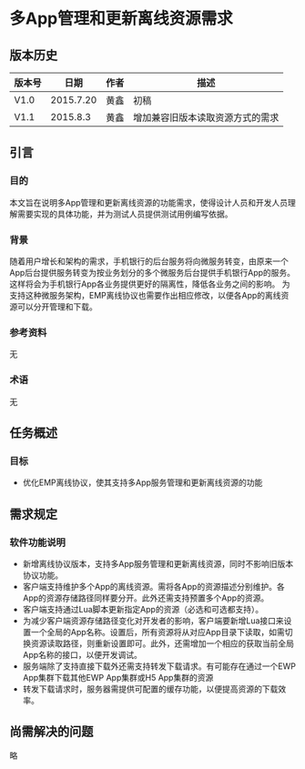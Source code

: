 # 多App管理和更新离线资源需求

## 版本历史
			
版本号        |    日期        | 作者   | 描述
------------  | -------------  | ------ | --------------
V1.0          | 2015.7.20      | 黄鑫   | 初稿
V1.1          | 2015.8.3       | 黄鑫   | 增加兼容旧版本读取资源方式的需求

<!-- toc -->

##	引言

###	目的

本文旨在说明多App管理和更新离线资源的功能需求，使得设计人员和开发人员理解需要实现的具体功能，并为测试人员提供测试用例编写依据。

###	背景

随着用户增长和架构的需求，手机银行的后台服务将向微服务转变，由原来一个App后台提供服务转变为按业务划分的多个微服务后台提供手机银行App的服务。这样将会为手机银行App各业务提供更好的隔离性，降低各业务之间的影响。
为支持这种微服务架构，EMP离线协议也需要作出相应修改，以便各App的离线资源可以分开管理和下载。

###	参考资料

  无 
	
###	术语
  无

## 任务概述

### 目标

* 优化EMP离线协议，使其支持多App服务管理和更新离线资源的功能

## 	需求规定

###	软件功能说明

* 新增离线协议版本，支持多App服务管理和更新离线资源，同时不影响旧版本协议功能。
* 客户端支持维护多个App的离线资源。需将各App的资源描述分别维护。各App的资源存储路径同样要分开。此外还需支持预置多个App的资源。
* 客户端支持通过Lua脚本更新指定App的资源（必选和可选都支持）。
* 为减少客户端资源存储路径变化对开发者的影响，客户端要新增Lua接口来设置一个全局的App名称。设置后，所有资源将从对应App目录下读取，如需切换资源读取路径，则重新设置即可。此外，还需增加一个相应的获取当前全局App名称的接口，以便开发调试。
* 服务端除了支持直接下载外还需支持转发下载请求。有可能存在通过一个EWP App集群下载其他EWP App集群或H5 App集群的资源
* 转发下载请求时，服务器需提供可配置的缓存功能，以便提高资源的下载效率。

## 	尚需解决的问题
略


